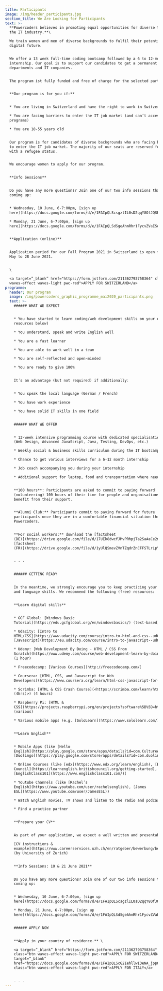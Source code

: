 ```yaml
---
title: Participants
image: /img/header_participants.jpg
section_title: We Are Looking for Participants
text: >-
  **Powercoders believes in promoting equal opportunities for diverse talents in
  the IT industry.**\

  We train women and men of diverse backgrounds to fulfil their potential in a
  digital future. 


  We offer a 13 week full-time coding bootcamp followed by a 6 to 12-month
  internship. Our goal is to support our candidates to get a permanent job in IT
  departments and IT companies. 


  The program ist fully funded and free of charge for the selected participants.


  **Our program is for you if:**


  * You are living in Switzerland and have the right to work in Switzerland

  * You are facing barriers to enter the IT job market (and can’t access similar
  programs)

  * You are 18-55 years old


  Our program is for candidates of diverse backgrounds who are facing barriers
  to enter the IT job market. The majority of our seats are reserved for people
  with a refugee status. 


  We encourage women to apply for our program. 


  **Info Sessions** 


  Do you have any more questions? Join one of our two info sessions that are
  coming up:


  * Wednesday, 10 June, 6-7:00pm, [sign up
  here](https://docs.google.com/forms/d/e/1FAIpQLScsgzlIL0sD2qqY8OfJQSEIFhynS5GEAt8KBt2hx5FoAYc_Mw/viewform)

  * Monday, 21 June, 6-7:00pm, [sign up
  here](https://docs.google.com/forms/d/e/1FAIpQLSdSgeAhnRhr1FycvZVaESqniIWvFciUxLPlVYpFYIg8O3sRXg/viewform)


  **Application (online)** 


  Application period for our Fall Program 2021 in Switzerland is open from 31
  May to 28 June 2021.


  \

  <a target=”_blank” href="https://form.jotform.com/211362793758364" class="btn
  waves-effect waves-light pwc-red">APPLY FOR SWITZERLAND</a>
programme:
  header: Our program
  image: /img/powercoders_graphic_programme_mai2020_participants.png
  text: >-
    ###### WHAT WE EXPECT


    * You have started to learn coding/web development skills on your own (see
    resources below)

    * You understand, speak and write English well

    * You are a fast learner

    * You are able to work well in a team

    * You are self-reflected and open-minded

    * You are ready to give 100%


    It’s an advantage (but not required) if additionally:


    * You speak the local language (German / French)

    * You have work experience

    * You have solid IT skills in one field


    ###### WHAT WE OFFER


    * 13-week intensive programming course with dedicated specialisation tracks
    (Web Design, Advanced JavaScript, Java, Testing, DevOps, etc.)

    * Weekly social & business skills curriculum during the IT bootcamp

    * Chance to get various interviews for a 6-12 month internship

    * Job coach accompanying you during your internship

    * Additional support for laptop, food and transportation where needed


    **100 hours**: Participants are asked to commit to paying forward
    (volunteering) 100 hours of their time for people and organisations who
    benefit from their support.


    **Alumni Club:** Participants commit to paying forward for future
    participants once they are in a comfortable financial situation through
    Powercoders.


    **For social workers:** download the [factsheet
    (DE)](https://drive.google.com/file/d/17UEk8dwcfJMvPRhpjTa2SaAaCe2mhlbf/view?usp=sharing),
    [factsheet
    (FR)](https://drive.google.com/file/d/1yUlQSmevZVnTZqdrZnCFFSTLrLpYj1gt/view)


    - - -


    ###### GETTING READY


    In the meantime, we strongly encourage you to keep practicing your coding
    and language skills. We recommend the following (free) resources: 


    **Learn digital skills**


    * GCF Global: [Windows Basic
    Tutorial](https://edu.gcfglobal.org/en/windowsbasics/) (text-based)

    * Udacity: [Intro to
    HTML/CSS](https://www.udacity.com/course/intro-to-html-and-css--ud001) and
    [Javascript](https://eu.udacity.com/course/intro-to-javascript--ud803)

    * Udemy: [Web Development By Doing - HTML / CSS From
    Scratch](https://www.udemy.com/course/web-development-learn-by-doing-html5-css3-from-scratch-introductory/)
    (1 hour)

    * Freecodecamp: [Various Courses](http://freecodecamp.com/)

    * Coursera: [HTML, CSS, and Javascript for Web
    Developers](https://www.coursera.org/learn/html-css-javascript-for-web-developers)

    * Scrimba: [HTML & CSS Crash Course](<https://scrimba.com/learn/htmlcss/
    (4hrs)>) (4 hours)

    * Raspberry Pi: [HTML &
    CSS](https://projects.raspberrypi.org/en/projects?software%5B%5D=html-css-javascript)
    (various)

    * Various mobile apps (e.g. [SoloLearn](https://www.sololearn.com/))


    **Learn English**


    * Mobile Apps (like [Hello
    English](https://play.google.com/store/apps/details?id=com.CultureAlley.japanese.english),
    [Duolingo](https://play.google.com/store/apps/details?id=com.duolingo))

    * Online Courses (like [edx](https://www.edx.org/learn/english), [British
    Council](https://learnenglish.britishcouncil.org/getting-started),
    [EnglishClass101](https://www.englishclass101.com/))  

    * Youtube Channels (like [Rachel’s
    English](https://www.youtube.com/user/rachelsenglish), [James
    ESL](https://www.youtube.com/user/JamesESL)) 

    * Watch English movies, TV shows and listen to the radio and podcasts

    * Find a practice partner


    **Prepare your CV**


    As part of your application, we expect a well written and presentable CV. \

    [CV instructions &
    example](https://www.careerservices.uzh.ch/en/ratgeber/bewerbung/bewerbungsdossier/Lebenslauf.html)
    (by University of Zurich)


    **Info Sessions: 10 & 21 June 2021**


    Do you have any more questions? Join one of our two info sessions that are
    coming up:


    * Wednesday, 10 June, 6-7:00pm, [sign up
    here](https://docs.google.com/forms/d/e/1FAIpQLScsgzlIL0sD2qqY8OfJQSEIFhynS5GEAt8KBt2hx5FoAYc_Mw/viewform)

    * Monday, 21 June, 6-7:00pm, [sign up
    here](https://docs.google.com/forms/d/e/1FAIpQLSdSgeAhnRhr1FycvZVaESqniIWvFciUxLPlVYpFYIg8O3sRXg/viewform)


    ###### APPLY NOW


    **Apply in your country of residence.** \

    <a target=”_blank” href="https://form.jotform.com/211362793758364"
    class="btn waves-effect waves-light pwc-red">APPLY FOR SWITZERLAND</a> <a
    target=”_blank”
    href="https://docs.google.com/forms/d/e/1FAIpQLScG2IehllwI3eNA_jppQTWRLYp0WYAY10fMuJ4AHZoaQ4Qv7g/viewform"
    class="btn waves-effect waves-light pwc-red">APPLY FOR ITALY</a>   


    - - -
---
```


